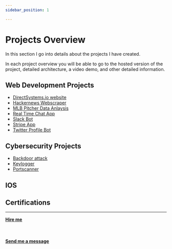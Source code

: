 ```yaml
---
sidebar_position: 1

---
```


# Projects Overview

In this section I go into details about the projects I have created.

In each project overview you will be able to go to the hosted version of the project, detailed architecture, a video demo, and other detailed information.

## Web Development Projects
* [DirectSystems.io website](/docs/projects/Directsystems.io/projectoverview)
* [Hackernews Webscraper](/docs/projects/Firebase%20blog%20application/projectoverview)
* [MLB Pitcher Data Anlaysis](/docs/projects/MLB%20Pitchers%20Data%20Analysis/projectoverview)
* [Real Time Chat App](/docs/projects/Real%20Time%20Chat%20App/projectoverview)
* [Slack Bot](/docs/projects/slack%20bot/projectoverview)
* [Stripe App](/docs/projects/stripe%20app/projectoverview)
* [Twitter Profile Bot](/docs/projects/Twitter%20Profile%20Bot/projectoverview)

## Cybersecurity Projects
* [Backdoor attack](/docs/projects/backdoor%20attack/projectoverview)
* [Keylogger](/docs/projects/Keylogger/projectoverview)
* [Portscanner](/docs/projects/portscanner/projectoverview)
## IOS

## Certifications


<hr></hr>

<a href="https://calendly.com/mattherzog/business-chat" target="_blank"><b><u>Hire me</u></b></a>
<br></br>
<br></br>
<a href="mailto:matt@mattherzog.me" target="_blank"><b><u>Send me a message</u></b></a>

<!-- 

Let's discover **Docusaurus in less than 5 minutes**.

## Getting Started

Get started by **creating a new site**.

Or **try Docusaurus immediately** with **[docusaurus.new](https://docusaurus.new)**.

### What you'll need

- [Node.js](https://nodejs.org/en/download/) version 16.14 or above:
  - When installing Node.js, you are recommended to check all checkboxes related to dependencies.

## Generate a new site

Generate a new Docusaurus site using the **classic template**.

The classic template will automatically be added to your project after you run the command:

```bash
npm init docusaurus@latest my-website classic
```

You can type this command into Command Prompt, Powershell, Terminal, or any other integrated terminal of your code editor.

The command also installs all necessary dependencies you need to run Docusaurus.

## Start your site

Run the development server:

```bash
cd my-website
npm run start
```

The `cd` command changes the directory you're working with. In order to work with your newly created Docusaurus site, you'll need to navigate the terminal there.

The `npm run start` command builds your website locally and serves it through a development server, ready for you to view at http://localhost:3000/.

Open `docs/intro.md` (this page) and edit some lines: the site **reloads automatically** and displays your changes. -->
